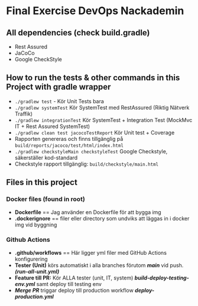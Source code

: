 # Final Exercise DevOps Nackademin

## All dependencies (check build.gradle)
- Rest Assured
- JaCoCo
- Google CheckStyle

## How to run the tests & other commands in this Project with gradle wrapper
- ```./gradlew test``` - Kör Unit Tests bara
- ```./gradlew systemTest``` Kör SystemTest med RestAssured (Riktig Nätverk Traffik)
- ```./gradlew integrationTest``` Kör SystemTest + Integration Test (MockMvc IT + Rest Assured SystemTest)
- ```./gradlew clean test jacocoTestReport``` Kör Unit test + Coverage
- Rapporten genereras och finns tillgänglig på ```build/reports/jacoco/test/html/index.html```
- ```./gradlew checkstyleMain checkstyleTest``` Google Checkstyle, säkerställer kod-standard
- Checkstyle rapport tillgänglig: ```build/checkstyle/main.html```


## Files in this project

### Docker files (found in root)
- **Dockerfile** == Jag använder en Dockerfile för att bygga img
- **.dockerignore** == filer eller directory som undviks att läggas in i docker img vid byggning

### Github Actions
- **.github/workflows** == Här ligger yml filer med GitHub Actions konfigurering
-  **Tester (Unit)** körs automatiskt i alla branches förutom ***main*** vid push. ***(run-all-unit.yml)***
- **Feature till PR:** Kör ALLA tester (unit, IT, system) ***build-deploy-testing-env.yml*** samt deploy till testing env
- ***Merge PR*** triggar deploy till production workflow ***deploy-production.yml***

